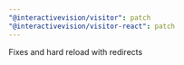 ```yaml
---
"@interactivevision/visitor": patch
"@interactivevision/visitor-react": patch
---
```


Fixes and hard reload with redirects
